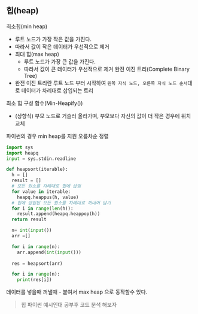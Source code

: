 ## 힙(heap)
최소힙(min heap)
  * 루트 노드가 가장 작은 값을 가진다.
  * 따라서 값이 작은 데이터가 우선적으로 제거
* 최대 힙(max heap)
  * 루트 노드가 가장 큰 값을 가진다.
  * 따라서 값이 큰 데이터가 우선적으로 제거
완전 이진 트리(Complete Binary Tree)
* 완전 이진 트리란 루트 노드 부터 시작하여 `왼쪽 자식 노드, 오른쪽 자식 노드 순서`대로 데이터가 차례대로 삽입되는 트리

최소 힙 구성 함수(Min-Heapify())
* (상향식) 부모 노드로 거슬러 올라가며, 부모보다 자신의 값이 더 작은 경우에 위치 교체

파이썬의 경우 min heap를 지원 오름차순 정렬

```python
import sys
import heapq
input = sys.stdin.readline

def heapsort(iterable):
  h = []
  result = []
  # 모든 원소를 차례대로 힙에 삽임
  for value in iterable:
    heapq.heappus(h, value)
  # 힙에 삽입된 모든 원소를 차례대로 꺼내어 담기
  for i in range(len(h)):
    result.append(heapq.heappop(h))
  return result

  n= int(input())
  arr =[]

  for i in range(n):
    arr.append(int(input()))
  
  res = heapsort(arr)

  for i in range(n):
    print(res[i])
```
데이터를 넣을때 꺼낼때 - 붙여서 max heap 으로 동작할수 있다.

> 힙 파이썬 예시인대 공부후 코드 분석 해보자